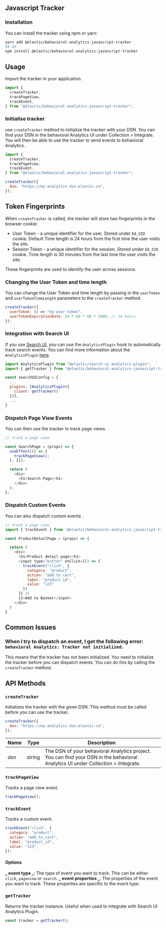 ## Javascript Tracker

### Installation

You can install the tracker using npm or yarn:

```bash
yarn add @elastic/behavioral-analytics-javascript-tracker
## OR
npm install @elastic/behavioral-analytics-javascript-tracker
```

## Usage

Import the tracker in your application.

```javascript
import {
  createTracker,
  trackPageView,
  trackEvent,
} from "@elastic/behavioral-analytics-javascript-tracker";
```

### Initialise tracker

use `createTracker` method to initialize the tracker with your DSN. You can find your DSN in the behavioral Analytics UI under Collection > Integrate. You will then be able to use the tracker to send events to behavioral Analytics.

```javascript
import {
  createTracker,
  trackPageView,
  trackEvent,
} from "@elastic/behavioral-analytics-javascript-tracker";

createTracker({
  dsn: "https://my-analytics-dsn.elastic.co",
});
```

## Token Fingerprints

When `createTracker` is called, the tracker will store two fingerprints in the browser cookie:

- User Token - a unique identifier for the user. Stored under `EA_UID` cookie. Default Time length is 24 hours from the first time the user visits the site.
- Session Token - a unique identifier for the session. Stored under `EA_SID` cookie. Time length is 30 minutes from the last time the user visits the site.

These fingerprints are used to identify the user across sessions.

### Changing the User Token and time length

You can change the User Token and time length by passing in the `userToken` and `userTokenTimeLength` parameters to the `createTracker` method.

```js
createTracker({
  userToken: () => "my-user-token",
  userTokenExpirationDate: 24 * 60 * 60 * 1000, // 24 hours
});
```

### Integration with Search UI

If you use [Search UI](github.com/elastic/search-ui), you can use the `AnalyticsPlugin` hook to automatically track search events. You can find more information about the `AnalyticsPlugin` [here](github.com/elastic/search-ui/blob/master/packages/search-analytics-plugin/README.md).

```javascript
import AnalyticsPlugin from "@elastic/search-ui-analytics-plugin";
import { getTracker } from "@elastic/behavioral-analytics-javascript-tracker";

const searchUIConfig = {
  ...
  plugins: [AnalyticsPlugin({
    client: getTracker()
  })],
  ...
}
```

### Dispatch Page View Events

You can then use the tracker to track page views.

```javascript
// track a page view

const SearchPage = (props) => {
  useEffect(() => {
    trackPageView();
  }, []);

  return (
    <div>
      <h1>Search Page</h1>
    </div>
  );
};
```

### Dispatch Custom Events

You can also dispatch custom events .

```javascript
// track a page view
import { trackEvent } from '@elastic/behavioral-analytics-javascript-tracker';

const ProductDetailPage = (props) => {

  return (
    <div>
      <h1>Product detail page</h1>
      <input type="button" onClick={() => {
        trackEvent("click", {
          category: "product",
          action: "add_to_cart",
          label: "product_id",
          value: "123"
        })
      }} />
      }}>Add to Basket</input>
    </div>
  )
}

```

## Common Issues

### When I try to dispatch an event, I get the following error: `behavioral Analytics: Tracker not initialized.`

This means that the tracker has not been initialized. You need to initialize the tracker before you can dispatch events. You can do this by calling the `createTracker` method.

## API Methods

### `createTracker`

Initializes the tracker with the given DSN. This method must be called before you can use the tracker.

```javascript
createTracker({
  dsn: "https://my-analytics-dsn.elastic.co",
});
```

| Name | Type   | Description                                                                                                                      |
| ---- | ------ | -------------------------------------------------------------------------------------------------------------------------------- |
| dsn  | string | The DSN of your behavioral Analytics project. You can find your DSN in the behavioral Analytics UI under Collection > Integrate. |

### `trackPageView`

Tracks a page view event.

```javascript
trackPageView();
```

### `trackEvent`

Tracks a custom event.

```javascript
trackEvent("click", {
  category: "product",
  action: "add_to_cart",
  label: "product_id",
  value: "123",
});
```

#### Options

**_ event type _**: The type of event you want to track. This can be either `click`, `pageview` or `search`.
**_ event properties _**: The properties of the event you want to track. These properties are specific to the event type.

### `getTracker`

Returns the tracker instance. Useful when used to integrate with Search UI Analytics Plugin.

```javascript
const tracker = getTracker();
```
